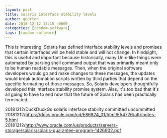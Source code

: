 ```yaml
---
layout: post
title: Solaris interface stability levels
author: quorten
date: 2018-12-12 13:15 -0600
categories: [random-software]
tags: [random-software]
---
```


This is interesting.  Solaris has defined interface stability levels
and promises that certain interfaces will be held stable and will not
change.  In hindsight, this is useful and important because
historically, many Unix-like things were automated by parsing shell
command output that was primarily meant only to be human readable
messages.  Then, when the original software developers would go and
make changes to these messages, the updates would break automation
scripts written by third parties that depend on the specific
formatting of those messages.  So, Solaris developers thoughtfully
developed this interface stability promise system.  Alas, it's too bad
that it's all going to have to end now that the future of Solaris has
been practically terminated.

20181212/DuckDuckGo solaris interface stability committed uncommitted  
20181212/https://docs.oracle.com/cd/E86824_01/html/E54776/attributes-5.html  
20181212/http://www.oracle.com/us/products/servers-storage/solaris/solaris-guarantee-program-1426902.pdf
